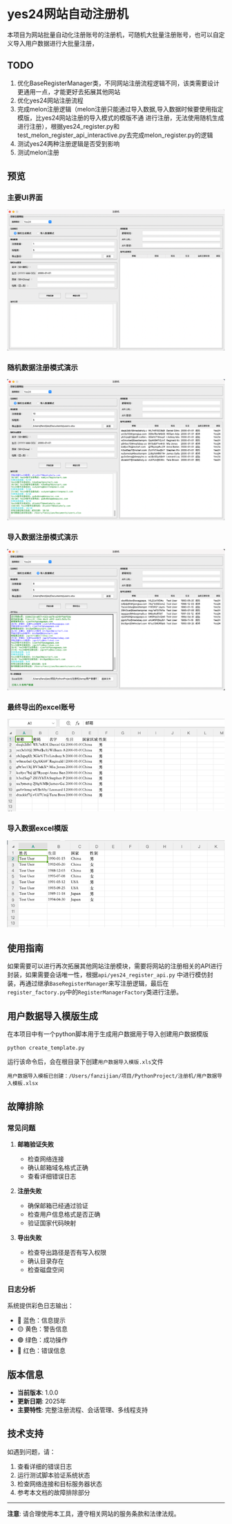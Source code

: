 # yes24网站自动注册机

本项目为网站批量自动化注册账号的注册机，可随机大批量注册账号，也可以自定义导入用户数据进行大批量注册，

## TODO
1. 优化BaseRegisterManager类，不同网站注册流程逻辑不同，该类需要设计更通用一点，才能更好去拓展其他网站
2. 优化yes24网站注册流程
3. 完成melon注册逻辑（melon注册只能通过导入数据,导入数据时候要使用指定模版，比yes24网站注册的导入模式的模版不通 进行注册，无法使用随机生成进行注册），根据yes24_register.py和test_melon_register_api_interactive.py去完成melon_register.py的逻辑
4. 测试yes24两种注册逻辑是否受到影响
5. 测试melon注册

## 预览
### 主要UI界面
![img.png](doc/img.png)

### 随机数据注册模式演示
![img.png](doc/img2.png)

### 导入数据注册模式演示
![img.png](doc/img3.png)

### 最终导出的excel账号
![img.png](doc/img4.png)

### 导入数据excel模版
![img.png](doc/img5.png)

## 使用指南
如果需要可以进行再次拓展其他网站注册模块，需要将网站的注册相关的API进行封装，如果需要会话唯一性，根据`api/yes24_register_api.py`
中进行模仿封装，再通过继承`BaseRegisterManager`来写注册逻辑，最后在`register_factory.py`中的`RegisterManagerFactory`类进行注册。


## 用户数据导入模版生成
在本项目中有一个python脚本用于生成用户数据用于导入创建用户数据模版
```shell
python create_template.py
```

运行该命令后，会在根目录下创建`用户数据导入模版.xls`文件
```
用户数据导入模板已创建：/Users/fanzijian/项目/PythonProject/注册机/用户数据导入模板.xlsx
```


## 故障排除

### 常见问题

1. **邮箱验证失败**
   - 检查网络连接
   - 确认邮箱域名格式正确
   - 查看详细错误日志

2. **注册失败**
   - 确保邮箱已经通过验证
   - 检查用户信息格式是否正确
   - 验证国家代码映射

3. **导出失败**
   - 检查导出路径是否有写入权限
   - 确认目录存在
   - 检查磁盘空间

### 日志分析
系统提供彩色日志输出：
- 🔵 蓝色：信息提示
- 🟡 黄色：警告信息
- 🟢 绿色：成功操作
- 🔴 红色：错误信息

## 版本信息

- **当前版本**: 1.0.0
- **更新日期**: 2025年
- **主要特性**: 完整注册流程、会话管理、多线程支持

## 技术支持

如遇到问题，请：
1. 查看详细的错误日志
2. 运行测试脚本验证系统状态
3. 检查网络连接和目标服务器状态
4. 参考本文档的故障排除部分

---

**注意**: 请合理使用本工具，遵守相关网站的服务条款和法律法规。



